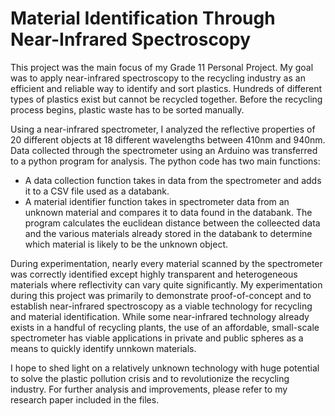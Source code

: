 # Material Identification Through Near-Infrared Spectroscopy

This project was the main focus of my Grade 11 Personal Project. My goal was to apply near-infrared spectroscopy to the recycling industry as an efficient and reliable way to identify and sort plastics. Hundreds of different types of plastics exist but cannot be recycled together. Before the recycling process begins, plastic waste has to be sorted manually.

Using a near-infrared spectrometer, I analyzed the reflective properties of 20 different objects at 18 different wavelengths between 410nm and 940nm. Data collected through the spectrometer using an Arduino was transferred to a python program for analysis. The python code has two main functions:

- A data collection function takes in data from the spectrometer and adds it to a CSV file used as a databank.
- A material identifier function takes in spectrometer data from an unknown material and compares it to data found in the databank. The program calculates the euclidean distance between the colleected data and the various materials already stored in the databank to determine which material is likely to be the unknown object. 

During experimentation, nearly every material scanned by the spectrometer was correctly identified except highly transparent and heterogeneous materials where reflectivity can vary quite significantly. My experimentation during this project was primarily to demonstrate proof-of-concept and to establish near-infrared spectroscopy as a viable technology for recycling and material identification. While some near-infrared technology already exists in a handful of recycling plants, the use of an affordable, small-scale spectrometer has viable applications in private and public spheres as a means to quickly identify unnkown materials.

I hope to shed light on a relatively unknown technology with huge potential to solve the plastic pollution crisis and to revolutionize the recycling industry. For further analysis and improvements, please refer to my research paper included in the files.
